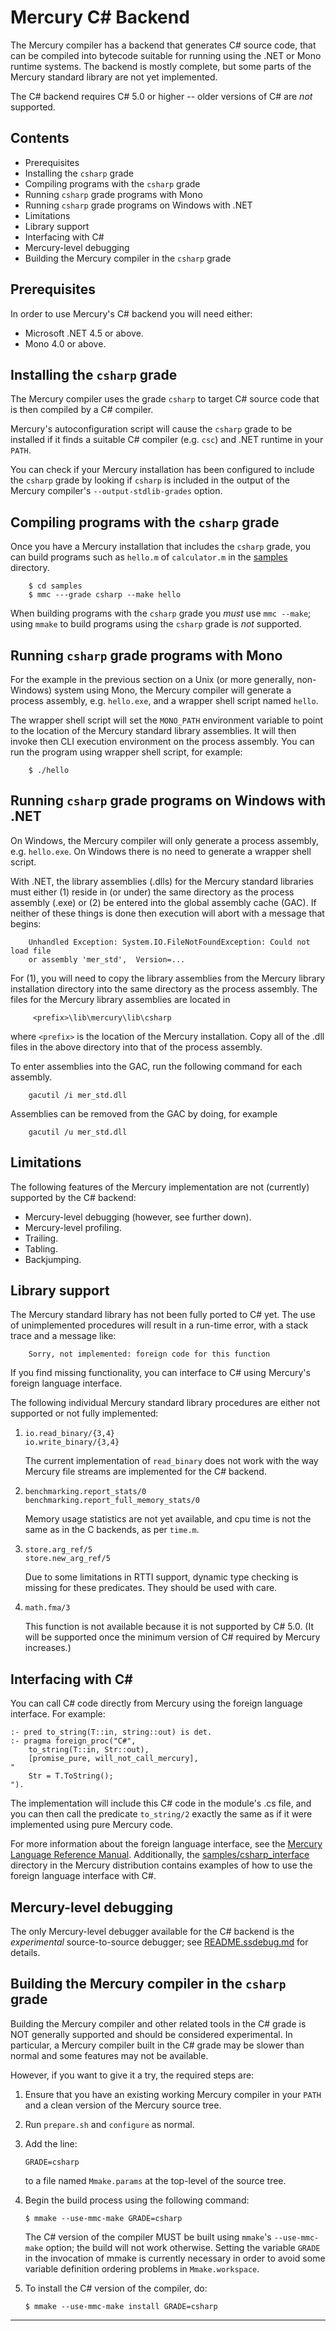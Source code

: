 Mercury C# Backend
==================

The Mercury compiler has a backend that generates C# source code, that can be
compiled into bytecode suitable for running using the .NET or Mono runtime
systems. The backend is mostly complete, but some parts of the Mercury standard
library are not yet implemented.

The C# backend requires C# 5.0 or higher -- older versions of C# are *not*
supported.

Contents
--------

* Prerequisites
* Installing the `csharp` grade
* Compiling programs with the `csharp` grade
* Running `csharp` grade programs with Mono
* Running `csharp` grade programs on Windows with .NET
* Limitations
* Library support
* Interfacing with C#
* Mercury-level debugging
* Building the Mercury compiler in the `csharp` grade

Prerequisites
-------------

In order to use Mercury's C# backend you will need either:

* Microsoft .NET 4.5 or above.
* Mono 4.0 or above.

Installing the `csharp` grade
-----------------------------

The Mercury compiler uses the grade `csharp` to target C# source code that
is then compiled by a C# compiler.

Mercury's autoconfiguration script will cause the `csharp` grade to be installed
if it finds a suitable C# compiler (e.g. `csc`) and .NET runtime in your `PATH`.

You can check if your Mercury installation has been configured to include the
`csharp` grade by looking if `csharp` is included in the output of the Mercury
compiler's `--output-stdlib-grades` option.

Compiling programs with the `csharp` grade
------------------------------------------

Once you have a Mercury installation that includes the `csharp` grade, you
can build programs such as `hello.m` of `calculator.m` in the [samples](samples)
directory.

```
    $ cd samples
    $ mmc ---grade csharp --make hello
```

When building programs with the `csharp` grade you *must* use `mmc --make`; using
`mmake` to build programs using the `csharp` grade is _not_ supported.

Running `csharp` grade programs with Mono
-----------------------------------------

For the example in the previous section on a Unix (or more generally,
non-Windows) system using Mono, the Mercury compiler will generate a process
assembly, e.g. `hello.exe`, and a wrapper shell script named `hello`.

The wrapper shell script will set the `MONO_PATH` environment variable
to point to the location of the Mercury standard library assemblies.
It will then invoke then CLI execution environment on the process assembly.
You can run the program using wrapper shell script, for example:

```
    $ ./hello
```

Running `csharp` grade programs on Windows with .NET
----------------------------------------------------

On Windows, the Mercury compiler will only generate a process assembly, e.g.
`hello.exe`. On Windows there is no need to generate a wrapper shell script.

With .NET, the library assemblies (.dlls) for the Mercury standard
libraries must either (1) reside in (or under) the same directory as the process
assembly (.exe) or (2) be entered into the global assembly cache (GAC).
If neither of these things is done then execution will abort with a message that
begins:

```
    Unhandled Exception: System.IO.FileNotFoundException: Could not load file
    or assembly 'mer_std',  Version=...
```

For (1), you will need to copy the library assemblies from the Mercury library
installation directory into the same directory as the process assembly.
The files for the Mercury library assemblies are located in

```
     <prefix>\lib\mercury\lib\csharp
```

where `<prefix>` is the location of the Mercury installation.
Copy all of the .dll files in the above directory into that of the process
assembly.

To enter assemblies into the GAC, run the following command for each
assembly.

```
    gacutil /i mer_std.dll
```

Assemblies can be removed from the GAC by doing, for example

```
    gacutil /u mer_std.dll
```

Limitations
-----------

The following features of the Mercury implementation are not (currently)
supported by the C# backend:

* Mercury-level debugging (however, see further down).
* Mercury-level profiling.
* Trailing.
* Tabling.
* Backjumping.

Library support
----------------

The Mercury standard library has not been fully ported to C# yet.
The use of unimplemented procedures will result in a run-time error,
with a stack trace and a message like:

```
    Sorry, not implemented: foreign code for this function
```

If you find missing functionality, you can interface to C# using Mercury's
foreign language interface.

The following individual Mercury standard library procedures are either not
supported or not fully implemented:
   
1. `io.read_binary/{3,4}`    
   `io.write_binary/{3,4}`

    The current implementation of `read_binary` does not work with the
    way Mercury file streams are implemented for the C# backend.

2. `benchmarking.report_stats/0`    
   `benchmarking.report_full_memory_stats/0`

    Memory usage statistics are not yet available, and cpu time
    is not the same as in the C backends, as per `time.m`.

3. `store.arg_ref/5`    
   `store.new_arg_ref/5`

    Due to some limitations in RTTI support, dynamic type checking is missing
    for these predicates. They should be used with care.

4.  `math.fma/3`

    This function is not available because it is not supported by C# 5.0.
    (It will be supported once the minimum version of C# required by
    Mercury increases.)

Interfacing with C#
-------------------

You can call C# code directly from Mercury using the foreign language
interface. For example:

```
:- pred to_string(T::in, string::out) is det.
:- pragma foreign_proc("C#",
    to_string(T::in, Str::out),
    [promise_pure, will_not_call_mercury],
"
    Str = T.ToString();
").
```

The implementation will include this C# code in the module's .cs file, and you
can then call the predicate `to_string/2` exactly the same as if it were
implemented using pure Mercury code.

For more information about the foreign language interface, see the
[Mercury Language Reference Manual](https://www.mercurylang.org/information/documentation.html).
Additionally, the [samples/csharp_interface](samples/csharp_interface) directory in
the Mercury distribution contains examples of how to use the foreign language
interface with C#.

Mercury-level debugging
-----------------------

The only Mercury-level debugger available for the C# backend is the
_experimental_ source-to-source debugger; see [README.ssdebug.md](README.ssdebug.md)
for details.

Building the Mercury compiler in the `csharp` grade
---------------------------------------------------

Building the Mercury compiler and other related tools in the C# grade is NOT
generally supported and should be considered experimental.
In particular, a Mercury compiler built in the C# grade may be slower than
normal and some features may not be available.

However, if you want to give it a try, the required steps are:

1. Ensure that you have an existing working Mercury compiler in your `PATH`
   and a clean version of the Mercury source tree.

2. Run `prepare.sh` and `configure` as normal.

3. Add the line:

       GRADE=csharp

    to a file named `Mmake.params` at the top-level of the source tree.

4. Begin the build process using the following command:

       $ mmake --use-mmc-make GRADE=csharp

   The C# version of the compiler MUST be built using `mmake`'s `--use-mmc-make`
   option; the build will not work otherwise. Setting the variable `GRADE` in the
   invocation of mmake is currently necessary in order to avoid some variable
   definition ordering problems in `Mmake.workspace`.

5. To install the C# version of the compiler, do:

       $ mmake --use-mmc-make install GRADE=csharp

-----------------------------------------------------------------------------
